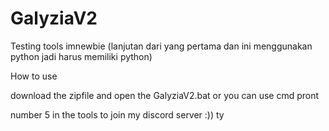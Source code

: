 # GalyziaV2


Testing tools imnewbie
(lanjutan dari yang pertama dan ini menggunakan python jadi harus memiliki python)

How to use


download the zipfile and open the GalyziaV2.bat or you can use cmd pront 

number 5 in the tools to join my discord server :))
ty
